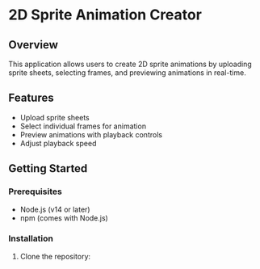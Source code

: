 # 2D Sprite Animation Creator

## Overview
This application allows users to create 2D sprite animations by uploading sprite sheets, selecting frames, and previewing animations in real-time.

## Features
- Upload sprite sheets
- Select individual frames for animation
- Preview animations with playback controls
- Adjust playback speed

## Getting Started

### Prerequisites
- Node.js (v14 or later)
- npm (comes with Node.js)

### Installation
1. Clone the repository:
   